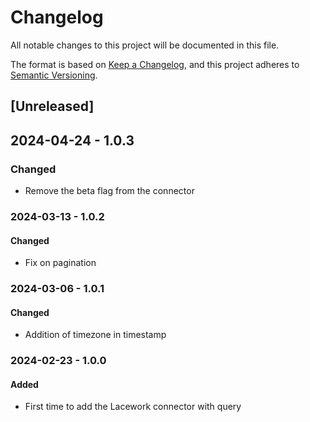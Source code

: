 # Changelog

All notable changes to this project will be documented in this file.

The format is based on [Keep a Changelog](https://keepachangelog.com/en/1.0.0/),
and this project adheres to [Semantic Versioning](https://semver.org/spec/v2.0.0.html).

## [Unreleased]

## 2024-04-24 - 1.0.3

### Changed

- Remove the beta flag from the connector

### 2024-03-13 - 1.0.2

#### Changed

- Fix on pagination

### 2024-03-06 - 1.0.1

#### Changed

- Addition of timezone in timestamp

### 2024-02-23 - 1.0.0

#### Added

- First time to add the Lacework connector with query
